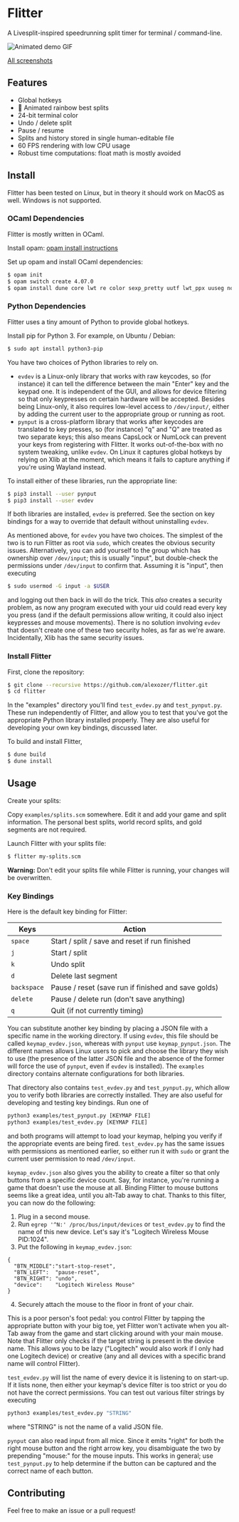 # Flitter

A Livesplit-inspired speedrunning split timer for terminal / command-line.

![Animated demo GIF](/doc/demo.gif)

[All screenshots](/doc/)

## Features

- Global hotkeys
- :rainbow: Animated rainbow best splits
- 24-bit terminal color
- Undo / delete split
- Pause / resume
- Splits and history stored in single human-editable file
- 60 FPS rendering with low CPU usage
- Robust time computations: float math is mostly avoided

## Install

Flitter has been tested on Linux, but in theory it should work on MacOS as well. Windows is not supported.

### OCaml Dependencies

Flitter is mostly written in OCaml.

Install opam: [opam install instructions](https://opam.ocaml.org/doc/Install.html)

Set up opam and install OCaml dependencies:

```bash
$ opam init
$ opam switch create 4.07.0
$ opam install dune core lwt re color sexp_pretty uutf lwt_ppx uuseg notty async
```

### Python Dependencies

Flitter uses a tiny amount of Python to provide global hotkeys.

Install pip for Python 3. For example, on Ubuntu / Debian:

```bash
$ sudo apt install python3-pip
```

You have two choices of Python libraries to rely on.

* `evdev` is a Linux-only library that works with raw keycodes, so (for instance) it can tell the difference between the main "Enter" key and the keypad one. It is independent of the GUI, and allows for device filtering so that only keypresses on certain hardware will be accepted. Besides being Linux-only, it also requires low-level access to `/dev/input/`, either by adding the current user to the appropriate group or running as root.
* `pynput` is a cross-platform library that works after keycodes are translated to key presses, so (for instance) "q" and "Q" are treated as two separate keys; this also means CapsLock or NumLock can prevent your keys from registering with Flitter. It works out-of-the-box with no system tweaking, unlike `evdev`. On Linux it captures global hotkeys by relying on Xlib at the moment, which means it fails to capture anything if you're using Wayland instead.

To install either of these libraries, run the appropriate line:

```bash
$ pip3 install --user pynput
$ pip3 install --user evdev
```

If both libraries are installed, `evdev` is preferred. See the section on key bindings for a way to override that default without uninstalling `evdev`.

As mentioned above, for `evdev` you have two choices. The simplest of the two is to run Flitter as root via `sudo`, which creates the obvious security issues. Alternatively, you can add yourself to the group which has ownership over `/dev/input`; this is usually "input", but double-check the permissions under `/dev/input` to confirm that. Assuming it is "input", then executing

```bash
$ sudo usermod -G input -a $USER
```

and logging out then back in will do the trick. This *also* creates a security problem, as now any program executed with your uid could read every key you press (and if the default permissions allow writing, it could also inject keypresses and mouse movements). There is no solution involving `evdev` that doesn't create one of these two security holes, as far as we're aware. Incidentally, Xlib has the same security issues.

### Install Flitter

First, clone the repository:

```bash
$ git clone --recursive https://github.com/alexozer/flitter.git
$ cd flitter
```

In the "examples" directory you'll find `test_evdev.py` and `test_pynput.py`. These run independently of Flitter, and allow you to test that you've got the appropriate Python library installed properly. They are also useful for developing your own key bindings, discussed later.

To build and install Flitter,

```bash
$ dune build
$ dune install
```

## Usage

Create your splits:

Copy `examples/splits.scm` somewhere. Edit it and add your game and split information. The personal best splits, world record splits, and gold segments are not required.

Launch Flitter with your splits file:

```bash
$ flitter my-splits.scm
```

**Warning:** Don't edit your splits file while Flitter is running, your changes will be overwritten.

### Key Bindings

Here is the default key binding for Flitter:


| Keys        | Action                                              |
| ----------- | --------------------------------------------------- |
| `space`     | Start / split / save and reset if run finished      |
| `j`         | Start / split                                       |
| `k`         | Undo split                                          |
| `d`         | Delete last segment                                 |
| `backspace` | Pause / reset (save run if finished and save golds) |
| `delete`    | Pause / delete run (don't save anything)            |
| `q`         | Quit (if not currently timing)                      |

You can substitute another key binding by placing a JSON file with a specific name in the working directory. If using `evdev`, this file should be called `keymap_evdev.json`, whereas with `pynput` use `keymap_pynput.json`. The different names allows Linux users to pick and choose the library they wish to use (the presence of the latter JSON file and the absence of the former will force the use of `pynput`, even if `evdev` is installed). The `examples` directory contains alternate configurations for both libraries.

That directory also contains `test_evdev.py` and `test_pynput.py`, which allow you to verify both libraries are correctly installed. They are also useful for developing and testing key bindings. Run one of

```bash
python3 examples/test_pynput.py [KEYMAP FILE]
python3 examples/test_evdev.py [KEYMAP FILE]
```

and both programs will attempt to load your keymap, helping you verify if the appropriate events are being fired. `test_evdev.py` has the same issues with permissions as mentioned earlier, so either run it with `sudo` or grant the current user permission to read `/dev/input`.

`keymap_evdev.json` also gives you the ability to create a filter so that only buttons from a specific device count. Say, for instance, you're running a game that doesn't use the mouse at all. Binding Flitter to mouse buttons seems like a great idea, until you alt-Tab away to chat. Thanks to this filter, you can now do the following:

1. Plug in a second mouse.
2. Run `egrep '^N:' /proc/bus/input/devices` or `test_evdev.py` to find the name of this new device. Let's say it's "Logitech Wireless Mouse PID:1024".
3. Put the following in `keymap_evdev.json`:

```
{
  "BTN_MIDDLE":"start-stop-reset",
  "BTN_LEFT":  "pause-reset",
  "BTN_RIGHT": "undo",
  "device":    "Logitech Wireless Mouse"
}
```

4. Securely attach the mouse to the floor in front of your chair.

This is a poor person's foot pedal: you control Flitter by tapping the appropriate button with your big toe, yet Flitter won't activate when you alt-Tab away from the game and start clicking around with your main mouse. Note that Flitter only checks if the target string is present in the device name. This allows you to be lazy ("Logitech" would also work if I only had one Logitech device) or creative (any and all devices with a specific brand name will control Flitter).

`test_evdev.py` will list the name of every device it is listening to on start-up. If it lists none, then either your keymap's device filter is too strict or you do not have the correct permissions. You can test out various filter strings by executing

```bash
python3 examples/test_evdev.py "STRING"
```

where "STRING" is not the name of a valid JSON file.

`pynput` can also read input from all mice. Since it emits "right" for both the right mouse button and the right arrow key, you disambiguate the two by prepending "mouse:" for the mouse inputs. This works in general; use `test_pynput.py` to help determine if the button can be captured and the correct name of each button.

## Contributing

Feel free to make an issue or a pull request!
